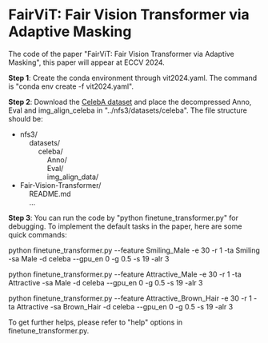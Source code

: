 # FairViT: Fair Vision Transformer via Adaptive Masking
The code of the paper "FairViT: Fair Vision Transformer via Adaptive Masking", this paper will appear at ECCV 2024.

**Step 1**: Create the conda environment through vit2024.yaml. The command is "conda env create -f vit2024.yaml".

**Step 2**: Download the [CelebA dataset](http://mmlab.ie.cuhk.edu.hk/projects/CelebA.html) and place the decompressed Anno, Eval and img_align_celeba in "../nfs3/datasets/celeba". The file structure should be:

- nfs3/  
&emsp; datasets/  
&emsp; &emsp; celeba/  
&emsp; &emsp; &emsp; Anno/  
&emsp; &emsp; &emsp; Eval/  
&emsp; &emsp; &emsp; img_align_data/  
- Fair-Vision-Transformer/  
&emsp; README.md  
&emsp; ...  

**Step 3**: You can run the code by "python finetune_transformer.py" for debugging. To implement the default tasks in the paper, here are some quick commands:

python finetune_transformer.py --feature Smiling_Male -e 30 -r 1 -ta Smiling -sa Male -d celeba --gpu_en 0 -g 0.5 -s 19 -alr 3 

python finetune_transformer.py --feature Attractive_Male -e 30 -r 1 -ta Attractive -sa Male -d celeba --gpu_en 0 -g 0.5 -s 19 -alr 3 

python finetune_transformer.py --feature Attractive_Brown_Hair -e 30 -r 1 -ta Attractive -sa Brown_Hair -d celeba --gpu_en 0 -g 0.5 -s 19 -alr 3

To get further helps, please refer to "help" options in finetune_transformer.py.